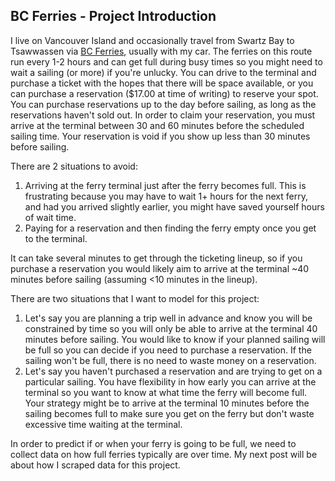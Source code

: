 ## BC Ferries - Project Introduction

I live on Vancouver Island and occasionally travel from Swartz Bay to Tsawwassen via [BC Ferries](https://www.bcferries.com), usually with my car. The ferries on this route run every 1-2 hours and can get full during busy times so you might need to wait a sailing (or more) if you're unlucky. You can drive to the terminal and purchase a ticket with the hopes that there will be space available, or you can purchase a reservation ($17.00 at time of writing) to reserve your spot. You can purchase reservations up to the day before sailing, as long as the reservations haven't sold out. In order to claim your reservation, you must arrive at the terminal between 30 and 60 minutes before the scheduled sailing time. Your reservation is void if you show up less than 30 minutes before sailing.

There are 2 situations to avoid:
1. Arriving at the ferry terminal just after the ferry becomes full. This is frustrating because you may have to wait 1+ hours for the next ferry, and had you arrived slightly earlier, you might have saved yourself hours of wait time.
2. Paying for a reservation and then finding the ferry empty once you get to the terminal.

It can take several minutes to get through the ticketing lineup, so if you purchase a reservation you would likely aim to arrive at the terminal ~40 minutes before sailing (assuming <10 minutes in the lineup). 

There are two situations that I want to model for this project:
1. Let's say you are planning a trip well in advance and know you will be constrained by time so you will only be able to arrive at the terminal 40 minutes before sailing. You would like to know if your planned sailing will be full so you can decide if you need to purchase a reservation. If the sailing won't be full, there is no need to waste money on a reservation.
2. Let's say you haven't purchased a reservation and are trying to get on a particular sailing. You have flexibility in how early you can arrive at the terminal so you want to know at what time the ferry will become full. Your strategy might be to arrive at the terminal 10 minutes before the sailing becomes full to make sure you get on the ferry but don't waste excessive time waiting at the terminal.

In order to predict if or when your ferry is going to be full, we need to collect data on how full ferries typically are over time. My next post will be about how I scraped data for this project.
